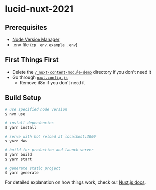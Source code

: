 # lucid-nuxt-2021

## Prerequisites
- [Node Version Manager](https://github.com/nvm-sh/nvm)
- .env file (`cp .env.example .env`)

## First Things First
- Delete the [`/_nuxt-content-module-demo`](./_nuxt-content-module-demo) directory if you don't need it
- Go through [`nuxt.config.js`](./nuxt.config.js)
  - Remove i18n if you don't need it

## Build Setup
```bash
# use specified node version
$ nvm use

# install dependencies
$ yarn install

# serve with hot reload at localhost:3000
$ yarn dev

# build for production and launch server
$ yarn build
$ yarn start

# generate static project
$ yarn generate
```

For detailed explanation on how things work, check out [Nuxt.js docs](https://nuxtjs.org).
